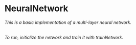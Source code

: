 # NeuralNetwork

###### This is a basic implementation of a multi-layer neural network.
###### To run, initialize the network and train it with trainNetwork.
